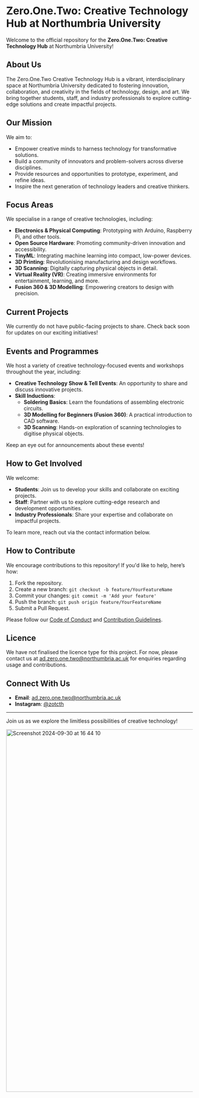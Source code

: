 # Zero.One.Two: Creative Technology Hub at Northumbria University

Welcome to the official repository for the **Zero.One.Two: Creative Technology Hub** at Northumbria University! 

## About Us
The Zero.One.Two Creative Technology Hub is a vibrant, interdisciplinary space at Northumbria University dedicated to fostering innovation, collaboration, and creativity in the fields of technology, design, and art. We bring together students, staff, and industry professionals to explore cutting-edge solutions and create impactful projects.

## Our Mission
We aim to:
- Empower creative minds to harness technology for transformative solutions.
- Build a community of innovators and problem-solvers across diverse disciplines.
- Provide resources and opportunities to prototype, experiment, and refine ideas.
- Inspire the next generation of technology leaders and creative thinkers.

## Focus Areas
We specialise in a range of creative technologies, including:
- **Electronics & Physical Computing**: Prototyping with Arduino, Raspberry Pi, and other tools.
- **Open Source Hardware**: Promoting community-driven innovation and accessibility.
- **TinyML**: Integrating machine learning into compact, low-power devices.
- **3D Printing**: Revolutionising manufacturing and design workflows.
- **3D Scanning**: Digitally capturing physical objects in detail.
- **Virtual Reality (VR)**: Creating immersive environments for entertainment, learning, and more.
- **Fusion 360 & 3D Modelling**: Empowering creators to design with precision.

## Current Projects
We currently do not have public-facing projects to share. Check back soon for updates on our exciting initiatives!

## Events and Programmes
We host a variety of creative technology-focused events and workshops throughout the year, including:
- **Creative Technology Show & Tell Events**: An opportunity to share and discuss innovative projects.
- **Skill Inductions**:
  - **Soldering Basics**: Learn the foundations of assembling electronic circuits.
  - **3D Modelling for Beginners (Fusion 360)**: A practical introduction to CAD software.
  - **3D Scanning**: Hands-on exploration of scanning technologies to digitise physical objects.

Keep an eye out for announcements about these events!

## How to Get Involved
We welcome:
- **Students**: Join us to develop your skills and collaborate on exciting projects.
- **Staff**: Partner with us to explore cutting-edge research and development opportunities.
- **Industry Professionals**: Share your expertise and collaborate on impactful projects.

To learn more, reach out via the contact information below.

## How to Contribute
We encourage contributions to this repository! If you'd like to help, here’s how:
1. Fork the repository.
2. Create a new branch: `git checkout -b feature/YourFeatureName`
3. Commit your changes: `git commit -m 'Add your feature'`
4. Push the branch: `git push origin feature/YourFeatureName`
5. Submit a Pull Request.

Please follow our [Code of Conduct](CODE_OF_CONDUCT.md) and [Contribution Guidelines](CONTRIBUTING.md).

## Licence
We have not finalised the licence type for this project. For now, please contact us at [ad.zero.one.two@northumbria.ac.uk](mailto:ad.zero.one.two@northumbria.ac.uk) for enquiries regarding usage and contributions.

## Connect With Us
- **Email**: [ad.zero.one.two@northumbria.ac.uk](mailto:ad.zero.one.two@northumbria.ac.uk)
- **Instagram**: [@zotcth](https://instagram.com/zotcth)

---

Join us as we explore the limitless possibilities of creative technology!

<img width="980" alt="Screenshot 2024-09-30 at 16 44 10" src="https://github.com/user-attachments/assets/922fe650-7745-4b8f-80bd-8c458253aeee">


